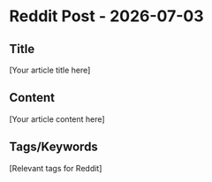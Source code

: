 # Reddit Post - 2026-07-03

## Title
[Your article title here]

## Content
[Your article content here]

## Tags/Keywords
[Relevant tags for Reddit]
